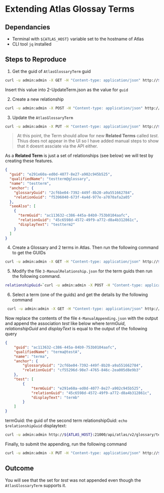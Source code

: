 # Extending Atlas Glossay Terms #

## Dependancies ##

- Terminal with `${ATLAS_HOST}` variable set to the hostname of Atlas
- CLI tool `jq` installed

## Steps to Reproduce ##

1. Get the guid of `AtlasGlossaryTerm` guid

```sh
curl -u admin:admin -X GET -H "Content-type: application/json" http://${ATLAS_HOST}:21000/api/atlas/v2/types/typedef/name/AtlasGlossaryTerm | jq '.guid'
```

Insert this value into 2-UpdateTerm.json as the value for `guid`

2. Create a new relationship

```sh
curl -u admin:admin -X POST -H "Content-type: application/json" http://${ATLAS_HOST}:21000/api/atlas/v2/types/typedefs -d @1-NewRelationship.json | jq '.'
```

3. Update the `AtlasGlossaryTerm`

```sh
curl -u admin:admin -X PUT -H "Content-type: application/json" http://${ATLAS_HOST}:21000/api/atlas/v2/types/typedefs -d @2-UpdateTerm.json | jq '.'
```

> At this point, the Term should allow for new **Related Terms** called _test_. Thius does not appear in the UI so I have added manual steps to show that it doesnt assciate via the API either.

As a **Related Term** is just a set of relationships (see below) we will test by creating these features.

```json
{
  "guid": "e291e60a-ed0d-4077-8e27-a902c945b525",
  "qualifiedName": "testterm@glossary",
  "name": "testterm",
  "anchor": {
    "glossaryGuid": "2cf6be04-7392-449f-8b20-a9a551662784",
    "relationGuid": "f5396040-673f-4a4d-977e-a7070afa2a05"
  },
  "seeAlso": [
    {
      "termGuid": "ac113632-c386-445a-84b9-753b0104aafc",
      "relationGuid": "45c6598d-4572-49f9-a772-d8a4b312861c",
      "displayText": "testterm2"
    }
  ]
}
```

4. Create a Glossary and 2 terms in Atlas. Then run the following command to get the GUIDs

```sh
curl -u admin:admin -X GET -H "Content-type: application/json" http://${ATLAS_HOST}:21000/api/atlas/v2/glossary | jq '.[].terms[].termGuid'
```

5. Modify the file `3-ManualRelationship.json` for the term guids then run the following command.

```sh
relationshipGuid=`curl -u admin:admin -X POST -H "Content-type: application/json" http://${ATLAS_HOST}:21000/api/atlas/v2/relationship -d @3-ManualRelationship.json | jq '.guid'`
```

6. Select a term (one of the guids) and get the details by the following command

```sh
 curl -u admin:admin -X GET -H "Content-type: application/json" http://${ATLAS_HOST}:21000/api/atlas/v2/glossary/term/<insert_term_guid_here> | jq '.'
```

Now replace the contents of the file `4-ManualAppending.json` with the output and append the association _test_ like below where _termGuid_, _relationshipGuid_ and _displayText_ is equal to the output of the following query

```json
{
    "guid": "ac113632-c386-445a-84b9-753b0104aafc",
    "qualifiedName": "terma@testA",
    "name": "terma",
    "anchor": {
        "glossaryGuid": "2cf6be04-7392-449f-8b20-a9a551662784",
        "relationGuid": "cf55296d-98e7-4765-846c-2ea005d8e9b3"
    },
    "test": [
        {
            "termGuid": "e291e60a-ed0d-4077-8e27-a902c945b525",
            "relationGuid": "45c6598d-4572-49f9-a772-d8a4b312861c",
            "displayText": "termb"
        }
    ]
}
```

termGuid: the guid of the second term
relationshipGuid: `echo $relationshipGuid`
displaytext:

```sh
curl -u admin:admin http://${ATLAS_HOST}:21000/api/atlas/v2/glossary/term/<termGuid> | jq '.name'
```

Finally, to submit the appending, run the following command

```sh
curl -u admin:admin -X PUT -H "Content-type: application/json" http://${ATLAS_HOST}:21000/api/atlas/v2/glossary/term/ac113632-c386-445a-84b9-753b0104aafc -d @4-ManualAppending.json | jq '.'
```

## Outcome ##

You will see that the set for _test_ was not appended even though the `AtlasGlossaryTerm` supports it.
